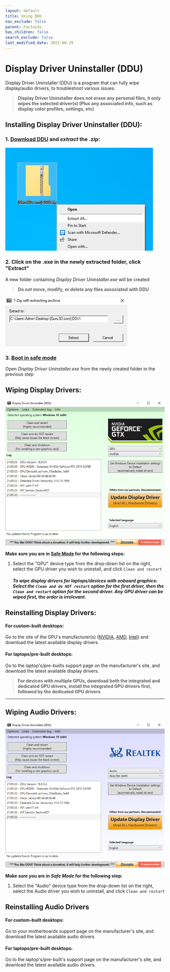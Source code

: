 ```yaml
---
layout: default
title: Using DDU
nav_exclude: false
parent: Factoids
has_children: false
search_exclude: false
last_modified_date: 2022-08-29
---
```

# Display Driver Uninstaller (DDU)

Display Driver Uninstaller (DDU) is a program that can fully wipe display/audio drivers, to troubleshoot various issues.

> **Display Driver Uninstaller does not erase any personal files, it only wipes the selected driver(s) (Plus any associated info, such as display color profiles, settings, etc)**

## Installing Display Driver Uninstaller (DDU):

### **1.** [**Download DDU**](https://www.guru3d.com/files-get/display-driver-uninstaller-download,19.html) **and _extract_ the .zip**:

![dduzip.png](/assets/factoids/dduzip.png)

### **2. Click on the .exe in the newly extracted folder, click "Extract"**
A new folder containing _Display Driver Uninstaller.exe_ will be created

> **Do _not_ move, modify, or delete any files associated with DDU**


![dduextract.png](/assets/factoids/dduextract.png)
### **3.** [**Boot in safe mode**](https://support.microsoft.com/en-us/help/12376/windows-10-start-your-pc-in-safe-mode) 
 Open _Display Driver Uninstaller.exe_ from the newly created folder in the previous step

## Wiping Display Drivers:
![ddunvidia.png](/assets/factoids/dduvideo.png)

**Make sure you are in [Safe Mode](https://support.microsoft.com/en-us/help/12376/windows-10-start-your-pc-in-safe-mode) for the following steps:**

1. Select the "GPU" device type from the drop-down list on the right, select the GPU driver you wish to uninstall, and click `Clean and restart`
  
   ##### **To wipe display drivers for laptops/devices with onboard graphics: Select the** `Clean and do NOT restart` **option for the first driver, _then_ the** `Clean and restart` **option for the second driver. Any GPU driver can be wiped first, the order is irrelevant.**


## Reinstalling Display Drivers:
  
#### For custom-built desktops:
Go to the site of the GPU's manufacturer(s) ([NVIDIA](https://www.nvidia.com/Download/index.aspx), [AMD](https://www.amd.com/en/support), [Intel](https://www.intel.com/content/www/us/en/download-center/home.html)) and download the latest available display drivers.

#### For laptops/pre-built desktops:
Go to the laptop's/pre-builts support page on the manufacturer's site, and download the latest available display drivers.

> **For devices with multiple GPUs, download both the integrated and dedicated GPU drivers, install the integrated GPU drivers first, followed by the dedicated GPU drivers**
  
  
---
  

## Wiping Audio Drivers:
![dduaudio.png](/assets/factoids/dduaudio.png)
  
**Make sure you are in _Safe Mode_ for the following step:**

1. Select the "Audio" device type from the drop-down list on the right, select the Audio driver you wish to uninstall, and click `Clean and restart`

## Reinstalling Audio Drivers
#### For custom-built desktops:
Go to your motherboards support page on the manufacturer's site, and download the latest available audio drivers

#### For laptops/pre-built desktops:
Go to the laptop's/pre-built's support page on the manufacturer's site, and download the latest available audio drivers.




